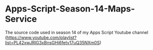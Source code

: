 # Apps-Script-Season-14-Maps-Service
The source code used in season 14 of my Apps Script Youtube channel (https://www.youtube.com/playlist?list=PL42xwJRIG3xBnsGHi6fetv17uQ35NXm0S)

